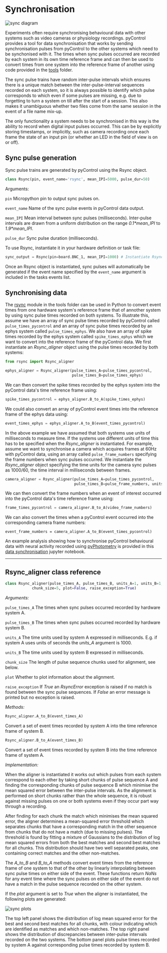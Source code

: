 # Synchronisation

![sync diagram](../media/hardware/sync-diagram.jpg)

Experiments often require synchronising behavioural data with other systems such as video cameras or physiology recordings.  pyControl provides a tool for data synchronisation that works by sending synchronisation pulses from pyControl to the other systems which need to be synchonised with it. The times when sync pulses occurred are recorded by each system in its own time reference frame and can then be used to convert times from one system into the reference frame of another using code provided in the [tools](https://github.com/pyControl/code/tree/master/tools) folder.

The sync pulse trains have random inter-pulse intervals which ensures there is a unique match between the inter-pulse-interval sequences recorded on each system, so it is always possible to identify which pulse corresponds to which even if some pulses are missing, e.g. due to forgetting to turn a system on till after the start of a session.  This also makes it unambiguous whether two files come from the same session in the event of a file name mix-up.

The only functionality a system needs to be synchronised in this way is the ability to record  when digital input pulses occurred.  This can be by explicitly storing timestamps, or implicitly, such as camera recording once each frame the state of an input pin (or whether an LED in the field of view is on or off).

## Sync pulse generation

Sync pulse trains are generated by pyControl using the Rsync object.


```python 
class Rsync(pin, event_name='rsync', mean_IPI=5000, pulse_dur=50)
```

Arguments:

`pin` Micropython pin to output sync pulses on.

`event_name` Name of the sync pulse events in pyControl data output.

`mean_IPI` Mean interval between sync pulses (milliseconds).  Inter-pulse intervals are drawn from a uniform distribution on the range *0.1\*mean_IPI* to *1.9\*mean_IPI*.

`pulse_dur` Sync pulse duration (milliseconds).

To use Rsync, instantiate it in your hardware definition or task file:

```python
sync_output = Rsync(pin=board.BNC_1, mean_IPI=1000) # Instantiate Rsync object on breakout board BNC_1
```

Once an Rsync object is instantiated, sync pulses will automatically be generated if the event name specified by the `event_name` argument is included in the tasks events list.

## Synchronising data

The [rsync](https://github.com/pyControl/code/blob/master/tools/rsync.py) module in the tools folder can be used in Python to convert event times from one hardware system's reference frame that of annother system by using sync pulse times recorded on both systems.  To illustrate this, assume we have an array of sync pulse times recorded by pyControl called `pulse_times_pycontrol` and an array of sync pulse times recorded by an ephys system called `pulse_times_ephys`.  We also have an array of spike times recorded by the ephys system called `spike_times_ephys` which we want to convert into the reference frame of the pyControl data.  We first instantiate an *Rsync_aligner* object using the pulse times recorded by both systems:

```python
from rsync import Rsync_aligner

ephys_aligner = Rsync_aligner(pulse_times_A=pulse_times_pycontrol, 
	                          pulse_times_B=pulse_times_ephys)
```

We can then convert the spike times recorded by the ephys system into the pyControl data's time reference frame using:

```python
spike_times_pycontrol = ephys_aligner.B_to_A(spike_times_ephys)
```

We could also convert an array of pyControl event times into the reference frame of the ephys data using:

```python
event_times_ephys = ephys_aligner.A_to_B(event_times_pycontrol)
```

In the above example we have assumed that both systems use units of milliseconds to measure time.  If the systems use different units of time this has to be specified when the *Rsync_aligner* is instantiated.  For example, assume we want to synchronise a camera which acquires frames at 60Hz with pyControl data, using an array called `pulse_frame_numbers` specifying the frame numbers when sync pulses occurred. We instantiate the *Rsync_aligner* object specifying the time units for the camera sync pulses as 1000/60, the time interval in milliseconds between frames.

```python
camera_aligner = Rsync_aligner(pulse_times_A=pulse_times_pycontrol, 
	                           pulse_times_B=pulse_frame_numbers, units_B=1000/60)
```

We can then convert the frame numbers when an event of interest occurred into the pyControl data's time reference frame using:

```python
frame_times_pycontrol = camera_aligner.B_to_A(video_frame_numbers)
```

We can also convert the times when a pyControl event occurred into the corresponding camera frame numbers:

```pyton
event_frame_numbers = camera_aligner.A_to_B(event_times_pycontrol)
```

An example analysis showing how to synchronise pyControl behavioural data with neural activity recorded using [pyPhotometry](https://pyphotometry.readthedocs.io/en/latest/) is provided in this [data synchronisation](https://github.com/ThomasAkam/data_synchronisation/blob/master/data_synchronisation.ipynb) jupyter notebook. 

---

## Rsync_aligner class reference

```python 
class Rsync_aligner(pulse_times_A, pulse_times_B, units_A=1, units_B=1, 
            chunk_size=5, plot=False, raise_exception=True)
```

*Arguments:*

`pulse_times_A` The times when sync pulses occurred recorded by hardware system A.

`pulse_times_B` The times when sync pulses occurred recorded by hardware system B.

`units_A` The time units used by system A expressed in milliseconds.  E.g. if system A uses units of seconds the *units_A* argument is 1000.  

`units_B` The time units used by system B expressed in milliseconds.

`chunk_size` The length of pulse sequence chunks used for alignment, see below.

`plot` Whether to plot information about the alignment.

`raise_exception` If *True* an *RsyncError* exception is raised if no match is found between the sync pulse sequences.  If *False* an error message is printed but no exception is raised.

*Methods:*

```python 
Rsync_aligner.A_to_B(event_times_A)
```
Convert a set of event times recorded by system A into the time reference frame of system B.

```python 
Rsync_aligner.B_to_A(event_times_B)
```
Convert a set of event times recorded by system B into the time reference frame of system A.

*Implementation:*

When the aligner is instantiated it works out which pulses from each system correspond to each other by taking short chunks of pulse sequence A and finding the corresponding chunks of pulse sequence B which minimise the mean squared error between the inter-pulse intervals.  As the alignment is performed on short chunks rather than the whole sequence, it is robust against missing pulses on one or both systems even if they occur part way through a recording.  

After finding for each chunk the match which minimises the mean squared error, the aligner determines a mean-squared error threshold which separates chunks that have a corresponding match in the other sequence from chunks that do not have a match (due to missing pulses).  The threshold is found by fitting a mixture of Gaussians to the distribution of log mean squared errors from both the best matches and second best matches for all chunks.  This distribution should have two well separated peaks, one containing correct matches and the other non-matches.

The *A_to_B* and *B_to_A* methods convert event times from the reference frame of one system to that of the other by linearly interpolating between sync pulse times on either side of the event.  These functions return *NaNs* for any event time where the sync pulses on either side of the event do not have a match in the pulse sequence recorded on the other system.

If the *plot* argument is set to *True* when the aligner is instantiated, the following plots are generated:

![sync plots](../media/hardware/sync-plots.jpg)

The top left panel shows the distribution of log mean squared error for the best and second best matches for all chunks, with colour indicating which are identified as matches and which non-matches.  The top right panel shows the distribution of discrepancies between inter-pulse intervals recorded on the two systems. The bottom panel plots pulse times recorded by system A against corresponding pulse times recorded by system B.